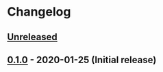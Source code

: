 # Changelog

## [Unreleased](https://github.com/yupferris/kaze/compare/0.1.0...HEAD)

## [0.1.0](https://github.com/yupferris/kaze/releases/tag/0.1.0) - 2020-01-25 (Initial release)
